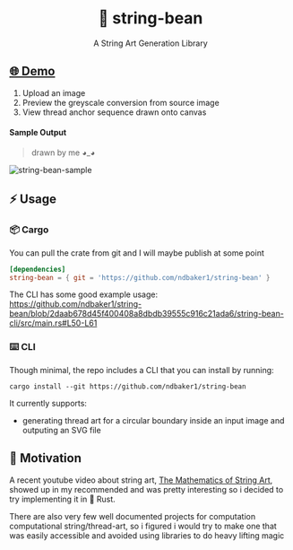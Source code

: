 <p align="center">
	<h1 align="center">🧵 string-bean</h1>
</p>
<p align="center">A String Art Generation Library</p>

## [🌐 Demo](https://ndbaker1.github.io/string-bean/)

1. Upload an image
2. Preview the greyscale conversion from source image
3. View thread anchor sequence drawn onto canvas

#### Sample Output
> drawn by me ◕_◕ 

![string-bean-sample](https://github.com/ndbaker1/string-bean/assets/48701178/1eb4b052-7ed6-4d74-a211-e6052b08fa71)

## ⚡ Usage

### 📦 Cargo

You can pull the crate from git and I will maybe publish at some point

```toml
[dependencies]
string-bean = { git = 'https://github.com/ndbaker1/string-bean' }
```

The CLI has some good example usage: https://github.com/ndbaker1/string-bean/blob/2daab678d45f400408a8dbdb39555c916c21ada6/string-bean-cli/src/main.rs#L50-L61
### ⌨️ CLI

Though minimal, the repo includes a CLI that you can install by running:

```shell
cargo install --git https://github.com/ndbaker1/string-bean
```

It currently supports:
* generating thread art for a circular boundary inside an input image and outputing an SVG file

## 🤔 Motivation

A recent youtube video about string art, [The Mathematics of String Art](https://youtu.be/WGccIFf6MF8), showed up in my recommended and was pretty interesting so i decided to try implementing it in 🦀 Rust.  

There are also very few well documented projects for computation computational string/thread-art, so i figured i would try to make one that was easily accessible and avoided using libraries to do heavy lifting magic

